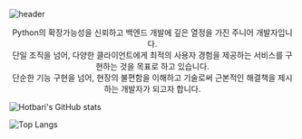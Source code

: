 ![header](https://capsule-render.vercel.app/api?text=Hotbari's&type=waving)
<div align="center">
  Python의 확장가능성을 신뢰하고 백엔드 개발에 깊은 열정을 가진 주니어 개발자입니다. <br>
  단일 조직을 넘어, 다양한 클라이언트에게 최적의 사용자 경험을 제공하는 서비스를 구현하는 것을 목표로 하고 있습니다. <br>
  단순한 기능 구현을 넘어, 현장의 불편함을 이해하고 기술로써 근본적인 해결책을 제시하는 개발자가 되고자 합니다. <br>
</div>


![Hotbari's GitHub stats](https://github-readme-stats.vercel.app/api?username=hotbari&show_icons=true&theme=transparent) 

![Top Langs](https://github-readme-stats.vercel.app/api/top-langs/?username=hotbari&layout=compact)

